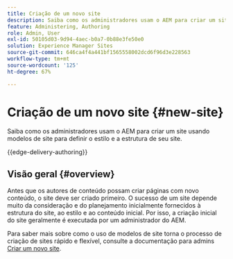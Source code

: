 ```yaml
---
title: Criação de um novo site
description: Saiba como os administradores usam o AEM para criar um site usando modelos de site para definir o estilo e a estrutura de seu site.
feature: Administering, Authoring
role: Admin, User
exl-id: 50105d03-9d94-4aec-b0a7-0b88e3fe50e0
solution: Experience Manager Sites
source-git-commit: 646ca4f4a441bf1565558002dcd6f96d3e228563
workflow-type: tm+mt
source-wordcount: '125'
ht-degree: 67%

---
```



# Criação de um novo site {#new-site}

Saiba como os administradores usam o AEM para criar um site usando modelos de site para definir o estilo e a estrutura de seu site.

{{edge-delivery-authoring}}

## Visão geral {#overview}

Antes que os autores de conteúdo possam criar páginas com novo conteúdo, o site deve ser criado primeiro. O sucesso de um site depende muito da consideração e do planejamento inicialmente fornecidos à estrutura do site, ao estilo e ao conteúdo inicial. Por isso, a criação inicial do site geralmente é executada por um administrador do AEM.

Para saber mais sobre como o uso de modelos de site torna o processo de criação de sites rápido e flexível, consulte a documentação para admins [Criar um novo site](/help/sites-cloud/administering/site-creation/create-site.md).
